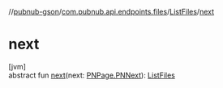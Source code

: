 //[pubnub-gson](../../../index.md)/[com.pubnub.api.endpoints.files](../index.md)/[ListFiles](index.md)/[next](next.md)

# next

[jvm]\
abstract fun [next](next.md)(next: [PNPage.PNNext](../../../../pubnub-kotlin/com.pubnub.api.models.consumer.objects/-p-n-page/-p-n-next/index.md)): [ListFiles](index.md)
